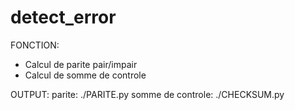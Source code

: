 # detect_error
FONCTION: 
- Calcul de parite pair/impair
- Calcul de somme de controle

OUTPUT:
parite: ./PARITE.py
somme de controle: ./CHECKSUM.py
